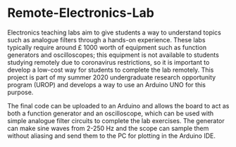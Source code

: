 # Remote-Electronics-Lab

Electronics teaching labs aim to give students a way to understand topics such as analogue filters through a hands-on experience. These labs typically require around £ 1000 worth of equipment such as function generators and oscilloscopes; this equipment is not available to students studying remotely due to coronavirus restrictions, so it is important to develop a low-cost way for students to complete the lab remotely. This project is part of my summer 2020 undergraduate research opportunity program (UROP) and develops a way to use an Arduino UNO for this purpose.

The final code can be uploaded to an Arduino and allows the board to act as both a function generator and an oscilloscope, which can be used with simple analogue filter circuits to complete the lab exercises. The generator can make sine waves from 2-250 Hz and the scope can sample them without aliasing and send them to the PC for plotting in the Arduino IDE.
